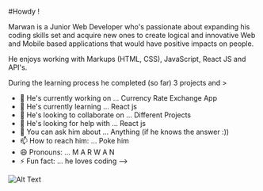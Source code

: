 #Howdy !

Marwan is a Junior Web Developer who's passionate about expanding his coding skills set and acquire new ones to 
create logical and innovative Web and Mobile based applications that would have positive impacts on people.

He enjoys working with Markups (HTML, CSS), JavaScript, React JS and API's.

During the learning process he completed (so far) 3 projects and >

- 🔭 He's currently working on ... Currency Rate Exchange App
- 🌱 He's currently learning ... React js
- 👯 He's looking to collaborate on ... Different Projects
- 🤔 He's looking for help with ... React js
- 💬 You can ask him about ... Anything (if he knows the answer :))
- 📫 How to reach him: ... Poke him
- 😄 Pronouns: ... M A R W A N
- ⚡ Fun fact: ... he loves coding 
-->


![Alt Text](https://media.giphy.com/media/NHvv0Bo3oGq1eTBDd1/giphy.gif)

